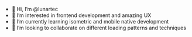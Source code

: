 - 👋 Hi, I’m @lunartec
- 👀 I’m interested in frontend development and amazing UX
- 🌱 I’m currently learning isometric and mobile native development
- 💞️ I’m looking to collaborate on different loading patterns and techniques

<!---
lunartec/lunartec is a ✨ special ✨ repository because its `README.md` (this file) appears on your GitHub profile.
You can click the Preview link to take a look at your changes.
--->

